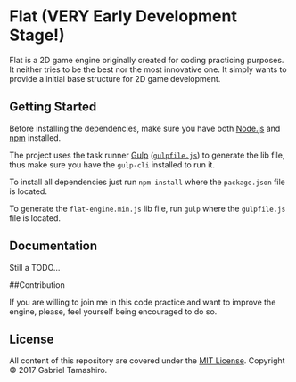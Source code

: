 # Flat (VERY Early Development Stage!)

Flat is a 2D game engine originally created for coding practicing purposes. It neither tries to be the best nor the most innovative one. It simply wants to provide a initial base structure for 2D game development.

## Getting Started

Before installing the dependencies, make sure you have both [Node.js](https://nodejs.org/en/) and [npm](https://www.npmjs.com/) installed.

The project uses the task runner [Gulp](http://gulpjs.com/) ([`gulpfile.js`](gulpfile.js)) to generate the lib file, thus make sure you have the `gulp-cli` installed to run it.

To install all dependencies just run `npm install` where the `package.json` file is located.

To generate the `flat-engine.min.js` lib file, run `gulp` where the `gulpfile.js` file is located.

## Documentation

Still a TODO...

##Contribution

If you are willing to join me in this code practice and want to improve the engine, please, feel yourself being encouraged to do so.

## License

All content of this repository are covered under the [MIT License](https://opensource.org/licenses/MIT). Copyright © 2017 Gabriel Tamashiro.
